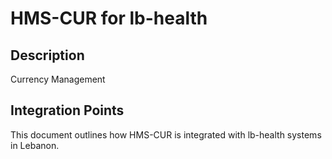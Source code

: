 # HMS-CUR for lb-health

## Description

Currency Management

## Integration Points

This document outlines how HMS-CUR is integrated with lb-health systems in Lebanon.

